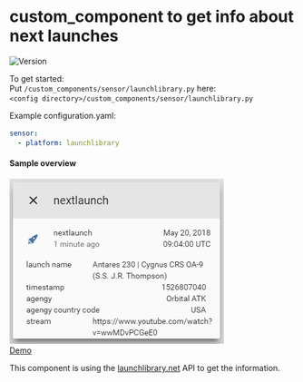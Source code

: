 # custom_component to get info about next launches

![Version](https://img.shields.io/badge/version-1.0.0-green.svg?style=for-the-badge)

To get started:   
Put `/custom_components/sensor/launchlibrary.py` here:  
`<config directory>/custom_components/sensor/launchlibrary.py`  


Example configuration.yaml:  
```yaml
sensor:
  - platform: launchlibrary
```
 #### Sample overview
![Sample overview](overview.png)  
[Demo](https://ha-test-launchlibrary.halfdecent.io)

  

This component is using the [launchlibrary.net](http://launchlibrary.net/) API to get the information.